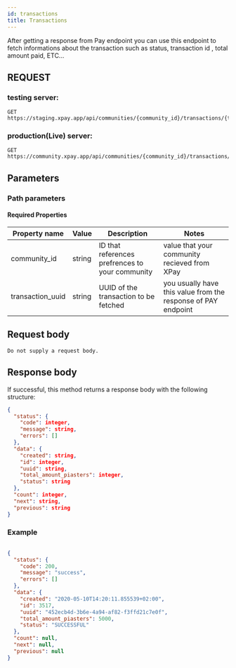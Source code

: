 ```yaml
---
id: transactions
title: Transactions
---
```


After getting a response from Pay endpoint you can use this endpoint to fetch informations about the transaction such as status, transaction id , total amount paid, ETC...

## REQUEST

### testing server:

```http
GET https://staging.xpay.app/api/communities/{community_id}/transactions/{transaction_uuid}/
```

### production(Live) server:

```http
GET https://community.xpay.app/api/communities/{community_id}/transactions/{transaction_uuid}/
```

## Parameters

### Path parameters

#### Required Properties

| Property name    | Value  | Description                                     | Notes                                                         |
| ---------------- | ------ | ----------------------------------------------- | ------------------------------------------------------------- |
| community_id     | string | ID that references prefrences to your community | value that your community recieved from XPay                  |
| transaction_uuid | string | UUID of the transaction to be fetched           | you usually have this value from the response of PAY endpoint |

## Request body

    Do not supply a request body.

## Response body

If successful, this method returns a response body with the following structure:

```json
{
  "status": {
    "code": integer,
    "message": string,
    "errors": []
  },
  "data": {
    "created": string,
    "id": integer,
    "uuid": string,
    "total_amount_piasters": integer,
    "status": string
  },
  "count": integer,
  "next": string,
  "previous": string
}
```

### Example

<!--DOCUSAURUS_CODE_TABS-->
<!--Request body-->

```json

```

<!--Request body-->

```json
{
  "status": {
    "code": 200,
    "message": "success",
    "errors": []
  },
  "data": {
    "created": "2020-05-10T14:20:11.855539+02:00",
    "id": 3517,
    "uuid": "452ecb4d-3b6e-4a94-af82-f3ffd21c7e0f",
    "total_amount_piasters": 5000,
    "status": "SUCCESSFUL"
  },
  "count": null,
  "next": null,
  "previous": null
}
```

<!--END_DOCUSAURUS_CODE_TABS-->
